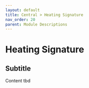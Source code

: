 ```yaml
---
layout: default
title: Central > Heating Signature
nav_order: 20
parent: Module Descriptions
---
```


# Heating Signature
## Subtitle
Content tbd